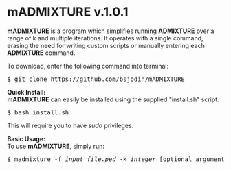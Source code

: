 # mADMIXTURE v.1.0.1
<b>mADMIXTURE</b> is a program which simplifies running <b>ADMIXTURE</b> over a range of k and multiple iterations. It operates with a single command, erasing the need for writing custom scripts or manually entering each <b>ADMIXTURE</b> command.

To download, enter the following command into terminal:

<pre class="highlight">$ git clone https://github.com/bsjodin/mADMIXTURE</pre>

<strong>Quick Install:</strong><br>
<b>mADMIXTURE</b> can easily be installed using the supplied "install.sh" script:

<pre class="highlight">$ bash install.sh</pre>

This will require you to have <i>sudo</i> privileges.

<strong>Basic Usage:</strong><br>
To use <b>mADMIXTURE</b>, simply run:
<pre class="highlight">$ madmixture -f <i>input_file.ped</i> -k <i>integer</i> [optional arguments]</pre>
